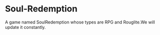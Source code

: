 # Soul-Redemption
A game named SoulRedemption whose types are RPG and Rouglite.We will update it constantly.
